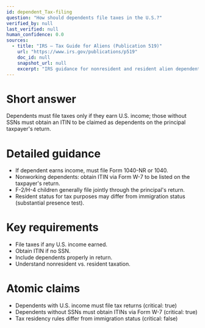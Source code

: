 ```yaml
---
id: dependent_Tax-filing
question: "How should dependents file taxes in the U.S.?"
verified_by: null
last_verified: null
human_confidence: 0.0
sources:
  - title: "IRS – Tax Guide for Aliens (Publication 519)"
    url: "https://www.irs.gov/publications/p519"
    doc_id: null
    snapshot_url: null
    excerpt: "IRS guidance for nonresident and resident alien dependents."
---
```


# Short answer
Dependents must file taxes only if they earn U.S. income; those without SSNs must obtain an ITIN to be claimed as dependents on the principal taxpayer's return.

# Detailed guidance
- If dependent earns income, must file Form 1040-NR or 1040.  
- Nonworking dependents: obtain ITIN via Form W-7 to be listed on the taxpayer's return.  
- F-2/H-4 children generally file jointly through the principal's return.  
- Resident status for tax purposes may differ from immigration status (substantial presence test).  

# Key requirements
- File taxes if any U.S. income earned.  
- Obtain ITIN if no SSN.  
- Include dependents properly in return.  
- Understand nonresident vs. resident taxation.  

# Atomic claims
- Dependents with U.S. income must file tax returns (critical: true)
- Dependents without SSNs must obtain ITINs via Form W-7 (critical: true)
- Tax residency rules differ from immigration status (critical: false)

